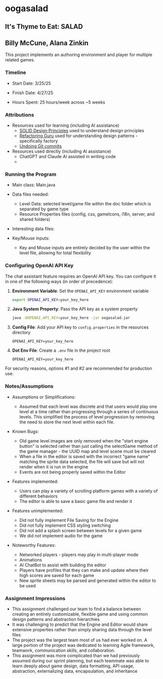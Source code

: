 # oogasalad

## It's Thyme to Eat: SALAD

## Billy McCune, Alana Zinkin

This project implements an authoring environment and player for multiple related games.

### Timeline

* Start Date: 3/25/25

* Finish Date: 4/27/25

* Hours Spent: 25 hours/week across ~5 weeks

### Attributions

* Resources used for learning (including AI assistance)
    * [SOLID Design Principles](https://www.digitalocean.com/community/conceptual-articles/s-o-l-i-d-the-first-five-principles-of-object-oriented-design#single-responsibility-principle)
      used to understand design principles
    * [Refactoring Guru](https://refactoring.guru/design-patterns/factory-method) used for
      understanding design patterns - specifically factory
    * [Undoing Git commits](https://stackoverflow.com/questions/22682870/how-can-i-undo-pushed-commits-using-git)
* Resources used directly (including AI assistance)
    * ChatGPT and Claude AI assisted in writing code
    *

### Running the Program

* Main class: Main.java

* Data files needed:
    * Level Data: selected level/game file within the doc folder which is separated by game type
    * Resource Properties files (config, css, gameIcons, i18n, server, and shared folders)

* Interesting data files:

* Key/Mouse inputs:
    * Key and Mouse inputs are entirely decided by the user within the level file, allowing for
      total flexibility

### Configuring OpenAI API Key

The chat assistant feature requires an OpenAI API key. You can configure it in one of the following
ways (in order of precedence):

1. **Environment Variable**: Set the `OPENAI_API_KEY` environment variable
   ```bash
   export OPENAI_API_KEY=your_key_here
   ```

2. **Java System Property**: Pass the API key as a system property
   ```bash
   java -DOPENAI_API_KEY=your_key_here -jar oogasalad.jar
   ```

3. **Config File**: Add your API key to `config.properties` in the resources directory
   ```properties
   OPENAI_API_KEY=your_key_here
   ```

4. **Dot Env File**: Create a `.env` file in the project root
   ```
   OPENAI_API_KEY=your_key_here
   ```

For security reasons, options #1 and #2 are recommended for production use.

### Notes/Assumptions

* Assumptions or Simplifications:
    * Assumed that each level was discrete and that users would play one level at a time rather than
      progressing through a series of continuous levels. This simplified the process of level
      progression by removing the need to store the next level within each file.

* Known Bugs:
    * Old game level images are only removed when the "start engine button" is selected rather than
      just calling the selectGame method of the game manager - the UUID map and level scene must be
      cleared
    * When a file in the editor is saved with the incorrect "game name" matching the sprite data
      selected, the file will save but will not render when it is run in the engine
    * Events are not being properly saved within the Editor

* Features implemented:
    * Users can play a variety of scrolling platform games with a variety of different behaviors
    * The editor is able to save a basic game file and render it

* Features unimplemented:
  * Did not fully implement File Saving for the Engine 
  * Did not fully implement CSS styling switching 
  * Did not add a splash screen between levels for a given game 
  * We did not implement audio for the game

* Noteworthy Features:
    * Networked players - players may play in multi-player mode
    * Animations
    * AI ChatBot to assist with building the editor
    * Players have profiles that they can make and update where their high scores are saved for each
      game
    * New sprite sheets may be parsed and generated within the editor to be used

### Assignment Impressions

* This assignment challenged our team to find a balance between creating an entirely customizable,
  flexible game and using common design patterns and abstraction hierarchies
* It was challenging to predict that the Engine and Editor would share extensive properties rather
  than simply sharing data through the level files
* The project was the largest team most of us had ever worked on. A large portion of the
  project was dedicated to learning Agile framework, teamwork, communication skills, and
  collaboration.
* This assignment was more complicated than we had previously assumed during our sprint planning,
  but each teammate was able to learn deeply about game design, data formatting, API usage,
  abstraction, externalizing data, encapsulation, and inheritance


